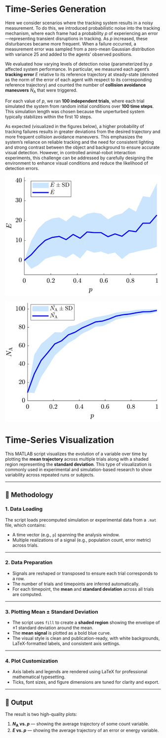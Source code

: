 # Time-Series Generation

Here we consider scenarios where the tracking system results in a noisy measurement. To do this, we introduced probabilistic noise into the tracking mechanism, where each frame had a probability $p$ of experiencing an error—representing transient disruptions in tracking. As $p$ increased, these disturbances became more frequent. When a failure occurred, a measurement error was sampled from a zero-mean Gaussian distribution with variance 25 and added to the agents’ observed positions.

We evaluated how varying levels of detection noise (parameterized by $p$ affected system performance. In particular, we measured each agent’s **tracking error** $E$ relative to its reference trajectory at steady-state (denoted as the norm of the error of each agent with respect to its corresponding reference trajectory) and counted the number of **collision avoidance maneuvers** $N_\mathrm{A}$ that were triggered. 

For each value of $p$, we ran **100 independent trials**, where each trial simulated the system from random initial conditions over **100 time steps**. This simulation length was chosen because the unperturbed system typically stabilizes within the first 10 steps.

As expected (visualized in the figures below), a higher probability of tracking failures results in greater deviations from the desired trajectory and more frequent collision avoidance maneuvers. This emphasizes the system’s reliance on reliable tracking and the need for consistent lighting and strong contrast between the object and background to ensure accurate visual detection. However, in controlled animal-robot interaction experiments, this challenge can be addressed by carefully designing the environment to enhance visual conditions and reduce the likelihood of detection errors. 

![Figure Description](Fig_2_reply_a-1.png)

![Figure Description](Fig_2_reply_b-1.png)


# Time-Series Visualization

This MATLAB script visualizes the evolution of a variable over time by plotting the **mean trajectory** across multiple trials along with a shaded region representing the **standard deviation**. This type of visualization is commonly used in experimental and simulation-based research to show variability across repeated runs or subjects.

---

## 🧠 Methodology

### 1. **Data Loading**
The script loads precomputed simulation or experimental data from a `.mat` file, which contains:
- A time vector (e.g., `p`) spanning the analysis window.
- Multiple realizations of a signal (e.g., population count, error metric) across trials.

---

### 2. **Data Preparation**
- Signals are reshaped or transposed to ensure each trial corresponds to a row.
- The number of trials and timepoints are inferred automatically.
- For each timepoint, the **mean** and **standard deviation** across all trials are computed.

---

### 3. **Plotting Mean ± Standard Deviation**
- The script uses `fill` to create a **shaded region** showing the envelope of ±1 standard deviation around the mean.
- The **mean signal** is plotted as a bold blue curve.
- The visual style is clean and publication-ready, with white backgrounds, LaTeX-formatted labels, and consistent axis settings.

---

### 4. **Plot Customization**
- Axis labels and legends are rendered using LaTeX for professional mathematical typesetting.
- Ticks, font sizes, and figure dimensions are tuned for clarity and export.

---

## 📌 Output

The result is two high-quality plots:
1. **$N_{\mathrm{A}}$ vs. $p$** — showing the average trajectory of some count variable.
2. **$E$ vs. $p$** — showing the average trajectory of an error or energy variable.
